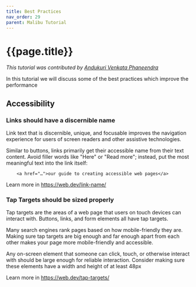 ```yaml
---
title: Best Practices
nav_order: 29
parent: Malibu Tutorial
---
```


# {{page.title}}

_This tutorial was contributed by [Andukuri Venkata Phaneendra](https://www.linkedin.com/in/venkata-phaneendra-andukuri/)_

In this tutorial we will discuss some of the best practices which improve the performance

## Accessibility

### Links should have a discernible name

Link text that is discernible, unique, and focusable improves the navigation experience for users of screen readers and other assistive technologies.

Similar to buttons, links primarily get their accessible name from their text content. Avoid filler words like "Here" or "Read more"; instead, put the most meaningful text into the link itself:

```
    <a href="…">our guide to creating accessible web pages</a>
```

Learn more in https://web.dev/link-name/

### Tap Targets should be sized properly

Tap targets are the areas of a web page that users on touch devices can interact with. Buttons, links, and form elements all have tap targets.

Many search engines rank pages based on how mobile-friendly they are. Making sure tap targets are big enough and far enough apart from each other makes your page more mobile-friendly and accessible.

Any on-screen element that someone can click, touch, or otherwise interact with should be large enough for reliable interaction. Consider making sure these elements have a width and height of at least 48px

Learn more in https://web.dev/tap-targets/

